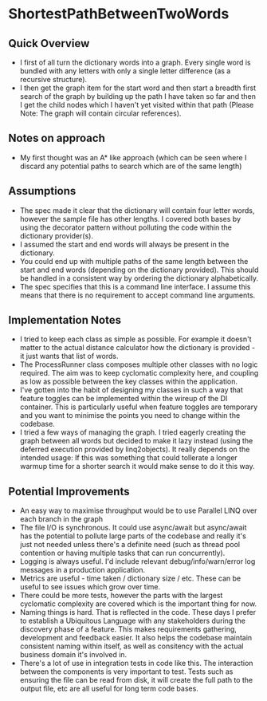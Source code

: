 # ShortestPathBetweenTwoWords

## Quick Overview

* I first of all turn the dictionary words into a graph. Every single word is bundled with any letters with only a single letter difference (as a recursive structure).
* I then get the graph item for the start word and then start a breadth first search of the graph by building up the path I have taken so far and then I get the child nodes which I haven't yet visited within that path (Please Note: The graph will contain circular references).

## Notes on approach

* My first thought was an A* like approach (which can be seen where I discard any potential paths to search which are of the same length)

## Assumptions

* The spec made it clear that the dictionary will contain four letter words, however the sample file has other lengths. I covered both bases by using the decorator pattern without polluting the code within the dictionary provider(s).
* I assumed the start and end words will always be present in the dictionary.
* You could end up with multiple paths of the same length between the start and end words (depending on the dictionary provided). This should be handled in a consistent way by ordering the dictionary alphabetically.
* The spec specifies that this is a command line interface. I assume this means that there is no requirement to accept command line arguments.

## Implementation Notes

* I tried to keep each class as simple as possible. For example it doesn't matter to the actual distance calculator how the dictionary is provided - it just wants that list of words.
* The ProcessRunner class composes multiple other classes with no logic required. The aim was to keep cyclomatic complexity here, and coupling as low as possible between the key classes within the application.
* I've gotten into the habit of designing my classes in such a way that feature toggles can be implemented within the wireup of the DI container. This is particularly useful when feature toggles are temporary and you want to minimise the points you need to change within the codebase.
* I tried a few ways of managing the graph. I tried eagerly creating the graph between all words but decided to make it lazy instead (using the deferred execution provided by linq2objects). It really depends on the intended usage: If this was something that could tollerate a longer warmup time for a shorter search it would make sense to do it this way.


## Potential Improvements

* An easy way to maximise throughput would be to use Parallel LINQ over each branch in the graph
* The file I/O is synchronous. It could use async/await but async/await has the potential to pollute large parts of the codebase and really it's just not needed unless there's a definite need (such as thread pool contention or having multiple tasks that can run concurrently).
* Logging is always useful. I'd include relevant debug/info/warn/error log messages in a production application.
* Metrics are useful - time taken / dictionary size / etc. These can be useful to see issues which grow over time.
* There could be more tests, however the parts with the largest cyclomatic complexity are covered which is the important thing for now.
* Naming things is hard. That is reflected in the code. These days I prefer to establish a Ubiquitous Language with any stakeholders during the discovery phase of a feature. This makes requirements gathering, development and feedback easier. It also helps the codebase maintain consistent naming within itself, as well as consitency with the actual business domain it's involved in.
* There's a lot of use in integration tests in code like this. The interaction between the components is very important to test. Tests such as ensuring the file can be read from disk, it will create the full path to the output file, etc are all useful for long term code bases.
